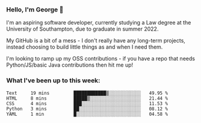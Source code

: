### Hello, I'm George 👋

I'm an aspiring software developer, currently studying a Law degree at the University of Southampton, due to graduate in summer 2022. 

My GitHub is a bit of a mess - I don't really have any long-term projects, instead choosing to build little things as and when I need them.

I'm looking to ramp up my OSS contributions - if you have a repo that needs Python/JS/basic Java contributions then hit me up!

<!--
**georgegebbett/georgegebbett** is a ✨ _special_ ✨ repository because its `README.md` (this file) appears on your GitHub profile.

Here are some ideas to get you started:

- 🔭 I’m currently working on ...
- 🌱 I’m currently learning ...
- 👯 I’m looking to collaborate on ...
- 🤔 I’m looking for help with ...
- 💬 Ask me about ...
- 📫 How to reach me: ...
- 😄 Pronouns: ...
- ⚡ Fun fact: ...
-->

### What I've been up to this week:
<!--START_SECTION:waka-->
```text
Text     19 mins         ████████████▒░░░░░░░░░░░░   49.95 % 
HTML     8 mins          █████▒░░░░░░░░░░░░░░░░░░░   21.44 % 
CSS      4 mins          ███░░░░░░░░░░░░░░░░░░░░░░   11.53 % 
Python   3 mins          ██░░░░░░░░░░░░░░░░░░░░░░░   08.12 % 
YAML     1 min           █░░░░░░░░░░░░░░░░░░░░░░░░   04.58 % 
```
<!--END_SECTION:waka-->
